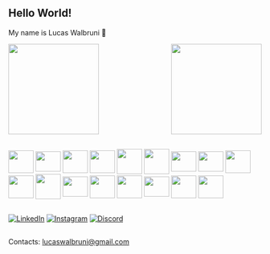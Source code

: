 ## Hello World! 
 My name is Lucas Walbruni 👋

<div>
  <img height="180cm" src="https://github-readme-stats.vercel.app/api?username=Walbruni&show_icons=true&theme=nord&include_all_commits=true&count_private=true" /> 
  <img align="right" height="180cm" src="https://github-readme-stats.vercel.app/api/top-langs/?username=Walbruni&layout=compact&langs_count=16&theme=nord" />
</div>

##

<div>
<img align="center" height="45" width="50" src="https://cdn.jsdelivr.net/gh/devicons/devicon/icons/git/git-original.svg" />
<img align="center" height="40" width="50" src="https://cdn.jsdelivr.net/gh/devicons/devicon/icons/vscode/vscode-original.svg" />
<img align="center" height="45" width="50" src="https://cdn.jsdelivr.net/gh/devicons/devicon/icons/yarn/yarn-original.svg" />
<img align="center" height="45" width="50" src="https://cdn.jsdelivr.net/gh/devicons/devicon/icons/npm/npm-original-wordmark.svg" />
<img align="center" height="50" width="50" src="https://cdn.jsdelivr.net/gh/devicons/devicon/icons/html5/html5-plain-wordmark.svg" />
<img align="center" height="50" width="50" src="https://cdn.jsdelivr.net/gh/devicons/devicon/icons/css3/css3-plain-wordmark.svg" />
<img align="center" height="40" width="50" src="https://cdn.jsdelivr.net/gh/devicons/devicon/icons/javascript/javascript-plain.svg" />
<img align="center" height="40" width="50" src="https://cdn.jsdelivr.net/gh/devicons/devicon/icons/typescript/typescript-plain.svg" />
<img align="center" height="45" width="50" src="https://cdn.jsdelivr.net/gh/devicons/devicon/icons/angularjs/angularjs-plain.svg" />
<img align="center" height="45" width="50" src="https://cdn.jsdelivr.net/gh/devicons/devicon/icons/react/react-original-wordmark.svg" />
<img align="center" height="50" width="50" src="https://cdn.jsdelivr.net/gh/devicons/devicon/icons/bootstrap/bootstrap-plain.svg" />
<img align="center" height="40" width="50" src="https://cdn.jsdelivr.net/gh/devicons/devicon/icons/pycharm/pycharm-original.svg" />
<img align="center" height="45" width="50" src="https://cdn.jsdelivr.net/gh/devicons/devicon/icons/python/python-original.svg" />
<img align="center" height="45" width="50" src="https://cdn.jsdelivr.net/gh/devicons/devicon/icons/numpy/numpy-original.svg" />
<img align="center" height="40" width="50" src="https://cdn.jsdelivr.net/gh/devicons/devicon/icons/django/django-plain.svg" />
<img align="center" height="45" width="50" src="https://cdn.jsdelivr.net/gh/devicons/devicon/icons/flask/flask-original.svg" />
<img align="center" height="45" width="50" src="https://cdn.jsdelivr.net/gh/devicons/devicon/icons/pandas/pandas-original.svg" />
</div>

##
[![LinkedIn](https://img.shields.io/badge/LinkedIn-0077B5?style=for-the-badge&logo=linkedin&logoColor=white)](https://www.linkedin.com/in/lucas-walbruni-765216182/)
[![Instagram](https://img.shields.io/badge/Instagram-E4405F?style=for-the-badge&logo=instagram&logoColor=white)](https://www.instagram.com/lucaswalbruni/)
[![Discord](https://img.shields.io/badge/Discord-7289DA?style=for-the-badge&logo=discord&logoColor=white)](https://discord.com/channels/@me)

##
Contacts: lucaswalbruni@gmail.com

